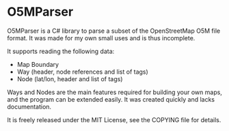 O5MParser
=========

O5MParser is a C# library to parse a subset of the OpenStreetMap O5M file format. It was made for my own small uses and is thus incomplete.

It supports reading the following data:
* Map Boundary
* Way (header, node references and list of tags)
* Node (lat/lon, header and list of tags)

Ways and Nodes are the main features required for building your own maps, and the program can be extended easily. It was created quickly and lacks documentation.

It is freely released under the MIT License, see the COPYING file for details.
